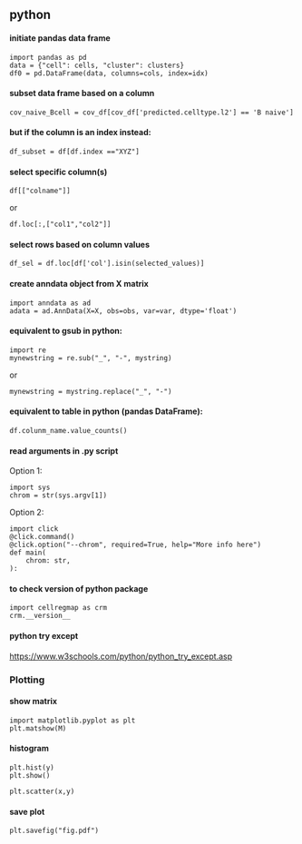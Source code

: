 ## python

#### initiate pandas data frame
```
import pandas as pd
data = {"cell": cells, "cluster": clusters}
df0 = pd.DataFrame(data, columns=cols, index=idx)
```

#### subset data frame based on a column
```
cov_naive_Bcell = cov_df[cov_df['predicted.celltype.l2'] == 'B naive']
```
#### but if the column is an index instead:
```
df_subset = df[df.index =="XYZ"]
```
#### select specific column(s)
```
df[["colname"]]
```
or
```
df.loc[:,["col1","col2"]]
```
#### select rows based on column values
```
df_sel = df.loc[df['col'].isin(selected_values)]
```

#### create anndata object from X matrix
```
import anndata as ad
adata = ad.AnnData(X=X, obs=obs, var=var, dtype='float')
```

#### equivalent to gsub in python:
```
import re
mynewstring = re.sub("_", "-", mystring)
```
or
```
mynewstring = mystring.replace("_", "-")
```
#### equivalent to table in python (pandas DataFrame):
```
df.colunm_name.value_counts()
```

#### read arguments in .py script
Option 1:
```
import sys
chrom = str(sys.argv[1])
```
Option 2:
```
import click
@click.command()
@click.option("--chrom", required=True, help="More info here")
def main(
    chrom: str,
):
```

#### to check version of python package
```
import cellregmap as crm
crm.__version__
```
#### python try except
https://www.w3schools.com/python/python_try_except.asp


### Plotting

#### show matrix
```
import matplotlib.pyplot as plt
plt.matshow(M)
```

#### histogram
```
plt.hist(y)
plt.show()
```

```
plt.scatter(x,y)
```

#### save plot
```
plt.savefig("fig.pdf")
```
